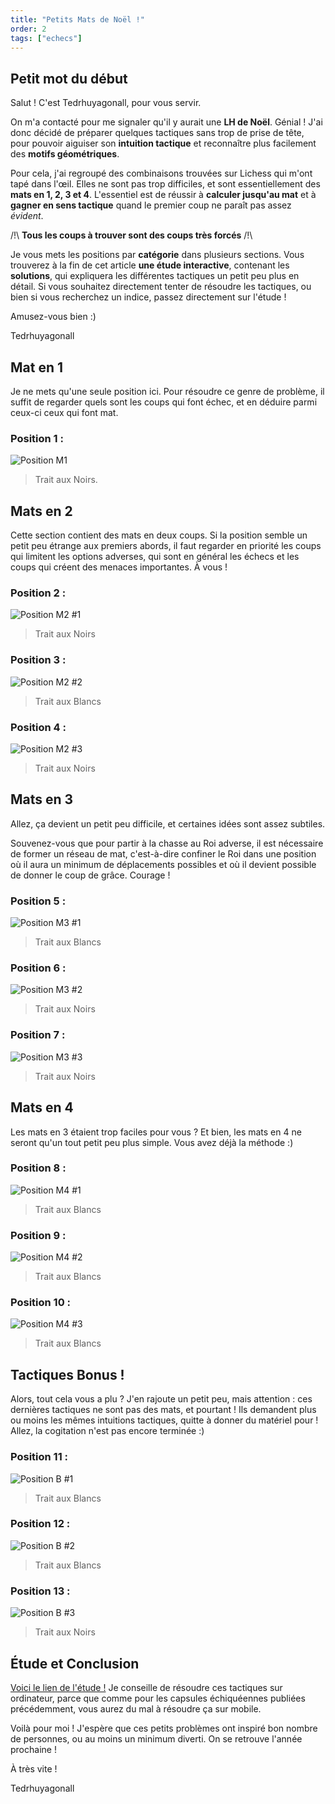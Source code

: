 ```yaml
---
title: "Petits Mats de Noël !"
order: 2
tags: ["echecs"]
---
```


## Petit mot du début

Salut ! C'est Tedrhuyagonall, pour vous servir.

On m'a contacté pour me signaler qu'il y aurait une **LH de Noël**. Génial ! J'ai donc décidé de préparer quelques tactiques sans trop de prise de tête, pour pouvoir aiguiser son **intuition tactique** et reconnaître plus facilement des **motifs géométriques**.

Pour cela, j'ai regroupé des combinaisons trouvées sur Lichess qui m'ont tapé dans l'œil. Elles ne sont pas trop difficiles, et sont essentiellement des **mats en 1, 2, 3 et 4**. L'essentiel est de réussir à **calculer jusqu'au mat** et à **gagner en sens tactique** quand le premier coup ne paraît pas assez *évident*.

/!\ **Tous les coups à trouver sont des coups très forcés** /!\

Je vous mets les positions par **catégorie** dans plusieurs sections. Vous trouverez à la fin de cet article **une étude interactive**, contenant les **solutions**, qui expliquera les différentes tactiques un petit peu plus en détail. Si vous souhaitez directement tenter de résoudre les tactiques, ou bien si vous recherchez un indice, passez directement sur l'étude !

Amusez-vous bien :)

Tedrhuyagonall

## Mat en 1

Je ne mets qu'une seule position ici. Pour résoudre ce genre de problème, il suffit de regarder quels sont les coups qui font échec, et en déduire parmi ceux-ci ceux qui font mat.

### Position 1 :
![Position M1](https://lichess1.org/export/fen.gif?fen=8%2F2p4p%2F1pNp4%2F3P1Q2%2F4Pq2%2F1P4rP%2FPk3nPK%2F6R1+b+-+-+12+40&color=black&lastMove=c8f5&variant=standard&theme=brown&piece=cburnett)
> Trait aux Noirs.

## Mats en 2

Cette section contient des mats en deux coups. Si la position semble un petit peu étrange aux premiers abords, il faut regarder en priorité les coups qui limitent les options adverses, qui sont en général les échecs et les coups qui créent des menaces importantes. À vous !

### Position 2 :
![Position M2 #1](https://lichess1.org/export/fen.gif?fen=2r1k2r%2Fpp1nb1pb%2F5n1p%2F3P4%2F5B2%2FP1P4N%2F1P1N2BP%2F2KR3R+b+k+-+0+21&color=black&lastMove=c2c3&variant=standard&theme=brown&piece=cburnett)
> Trait aux Noirs

### Position 3 : 
![Position M2 #2](https://lichess1.org/export/fen.gif?fen=2r2b2%2F2P4p%2F1BR5%2F6pk%2F4P3%2FpP2Q1Pb%2FP2K3P%2F1q6+w+-+-+2+35&color=white&lastMove=h6h5&variant=standard&theme=brown&piece=cburnett)
> Trait aux Blancs

### Position 4 :
![Position M2 #3](https://lichess1.org/export/fen.gif?fen=B5nr%2Fp1p2kpp%2F3b4%2F4q3%2F2b5%2F4NP2%2FPP1P2PP%2FR1BQK2R+b+KQ+-+0+14&color=black&lastMove=c6a8&variant=standard&theme=brown&piece=cburnett)
> Trait aux Noirs

## Mats en 3

Allez, ça devient un petit peu difficile, et certaines idées sont assez subtiles.

Souvenez-vous que pour partir à la chasse au Roi adverse, il est nécessaire de former un réseau de mat, c'est-à-dire confiner le Roi dans une position où il aura un minimum de déplacements possibles et où il devient possible de donner le coup de grâce. Courage !

### Position 5 :
![Position M3 #1](https://lichess1.org/export/fen.gif?fen=2r2q1k%2Fp4Q1p%2F1p1p4%2F3P1N1P%2F4P3%2F3n1P2%2FPr6%2FK5R1+w+-+-+4+33&color=white&lastMove=d8f8&variant=standard&theme=brown&piece=cburnett)
> Trait aux Blancs

### Position 6 :
![Position M3 #2](https://lichess1.org/export/fen.gif?fen=2r1r1k1%2Fp4ppp%2F5p2%2FqQ6%2F3Pn2P%2FBP3N2%2FbKP1BPP1%2F3R1R2+b+-+-+0+22&color=black&lastMove=c6b5&variant=standard&theme=brown&piece=cburnett)
> Trait aux Noirs

### Position 7 :
![Position M3 #3](https://lichess1.org/export/fen.gif?fen=5b2%2F1P6%2F2k2r2%2FQ3pn2%2F6P1%2F5K1P%2F2Pr4%2FR7+b+-+-+0+44&color=black&lastMove=g3f3&variant=standard&theme=brown&piece=cburnett)
> Trait aux Noirs

## Mats en 4

Les mats en 3 étaient trop faciles pour vous ? Et bien, les mats en 4 ne seront qu'un tout petit peu plus simple. Vous avez déjà la méthode :)


### Position 8 :
![Position M4 #1](https://lichess1.org/export/fen.gif?fen=4r1k1%2F1qr1ppbp%2F3p2p1%2Fpp1P2B1%2F4R1B1%2FP1P2Q2%2F1n3PPP%2F4R1K1+w+-+-+0+24&color=white&lastMove=c4b2&variant=standard&theme=brown&piece=cburnett)
> Trait aux Blancs

### Position 9 :
![Position M4 #2](https://lichess1.org/export/fen.gif?fen=6k1%2F1p3R1p%2Fp5p1%2F8%2F2p3bP%2F2P3q1%2FP1Qrr3%2F2K2R2+w+-+-+0+34&color=white&lastMove=d8d2&variant=standard&theme=brown&piece=cburnett)
> Trait aux Blancs

### Position 10 :
![Position M4 #3](https://lichess1.org/export/fen.gif?fen=rn3rk1%2Fpp2pp1R%2F5n2%2F6N1%2F6B1%2F2b1P3%2FP1Qq1PP1%2FR4K2+w+-+-+1+17&color=white&lastMove=d8d2&variant=standard&theme=brown&piece=cburnett)
> Trait aux Blancs

## Tactiques Bonus !

Alors, tout cela vous a plu ? J'en rajoute un petit peu, mais attention : ces dernières tactiques ne sont pas des mats, et pourtant ! Ils demandent plus ou moins les mêmes intuitions tactiques, quitte à donner du matériel pour ! Allez, la cogitation n'est pas encore terminée :)

### Position 11 :
![Position B #1](https://lichess1.org/export/fen.gif?fen=r1bqkb1r%2F3n2pp%2Fp3pp2%2F1p2N3%2F2pPpB2%2FP1Q1P3%2F1PP1BPPP%2FR3K2R+w+KQkq+-+0+12&color=white&lastMove=f7f6&variant=standard&theme=brown&piece=cburnett)
> Trait aux Blancs

### Position 12 :
![Position B #2](https://lichess1.org/export/fen.gif?fen=5k2%2F5P2%2Fp1pq3N%2F1p1p2p1%2F3B4%2FP5P1%2F1PP4P%2F3K4+w+-+-+0+38&color=white&lastMove=g6g5&variant=standard&theme=brown&piece=cburnett)
> Trait aux Blancs

### Position 13 :
![Position B #3](https://lichess1.org/export/fen.gif?fen=2rq1rk1%2F1p3ppp%2Fp1n1p3%2F3p3b%2F3Pn3%2FP3P2P%2F1P1NBPP1%2F2RQBRK1+b+-+-+1+15&color=black&lastMove=f3d2&variant=standard&theme=brown&piece=cburnett)
> Trait aux Noirs

## Étude et Conclusion

[Voici le lien de l'étude !](https://lichess.org/study/6otiY6Vw) Je conseille de résoudre ces tactiques sur ordinateur, parce que comme pour les capsules échiquéennes publiées précédemment, vous aurez du mal à résoudre ça sur mobile.

Voilà pour moi ! J'espère que ces petits problèmes ont inspiré bon nombre de personnes, ou au moins un minimum diverti. On se retrouve l'année prochaine !

À très vite !

Tedrhuyagonall